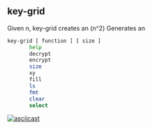 ## key-grid

Given n, key-grid creates an (n^2)  Generates an 


```bash
key-grid [ function ] [ size ]
       help
       decrypt
       encrypt
       size
       xy
       fill
       ls
       fmt
       clear
       select
```
[![asciicast](https://asciinema.org/a/429268.svg)](https://asciinema.org/a/429268)



